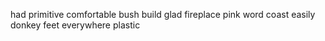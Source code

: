 had primitive comfortable bush build glad fireplace pink word coast easily donkey feet everywhere plastic